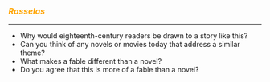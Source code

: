 ### <span style="color: orange;">*Rasselas*</span>
<hr />

* Why would eighteenth-century readers be drawn to a story like this?
* Can you think of any novels or movies today that address a similar theme?
* What makes a fable different than a novel?
* Do you agree that this is more of a fable than a novel?   <!-- .element: class="fragment" data-fragment-index="1" -->